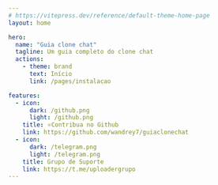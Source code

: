 ```yaml
---
# https://vitepress.dev/reference/default-theme-home-page
layout: home

hero:
  name: "Guia clone chat"
  tagline: Um guia completo do clone chat
  actions:
    - theme: brand
      text: Início
      link: /pages/instalacao

features:
  - icon:
      dark: /github.png
      light: /github.png
    title: ⭐Contribua no Github
    link: https://github.com/wandrey7/guiaclonechat
  - icon:
      dark: /telegram.png
      light: /telegram.png
    title: Grupo de Suporte
    link: https://t.me/uploadergrupo
---
```

